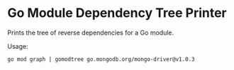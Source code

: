 # Go Module Dependency Tree Printer

Prints the tree of reverse dependencies for a Go module.

Usage:
```
go mod graph | gomodtree go.mongodb.org/mongo-driver@v1.0.3
```
